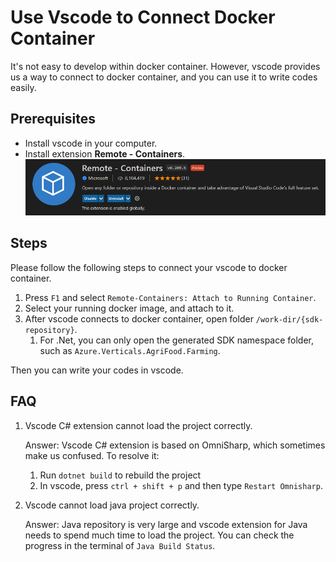 # Use Vscode to Connect Docker Container
It's not easy to develop within docker container. However, vscode provides us a way to connect to docker container, and you can use it to write codes easily.

## Prerequisites
- Install vscode in your computer.
- Install extension **Remote - Containers**.
  ![vsocde connects docker containers](images/extension-remote-containers.png)

## Steps
Please follow the following steps to connect your vscode to docker container.
1. Press `F1` and select `Remote-Containers: Attach to Running Container`.
2. Select your running docker image, and attach to it.
3. After vscode connects to docker container, open folder `/work-dir/{sdk-repository}`. 
   1. For .Net, you can only open the generated SDK namespace folder, such as `Azure.Verticals.AgriFood.Farming`.

Then you can write your codes in vscode.

## FAQ
1. Vscode C# extension cannot load the project correctly.

    Answer: Vscode C# extension is based on OmniSharp, which sometimes make us confused. To resolve it:
    1. Run `dotnet build` to rebuild the project
    2. In vscode, press `ctrl + shift + p` and then type `Restart Omnisharp`.

2. Vscode cannot load java project correctly.

    Answer: Java repository is very large and vscode extension for Java needs to spend much time to load the project. You can check the progress in the terminal of `Java Build Status`.
